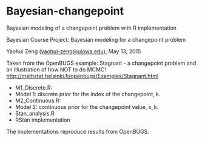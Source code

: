 # Bayesian-changepoint
Bayesian modeling of a changepoint problem with R implementation

Bayesian Course Project: Bayesian modeling for a changepoint problem

Yaohui Zeng (yaohui-zeng@uiowa.edu), May 13, 2015

Taken from the OpenBUGS example: Stagnant - a changepoint problem and an illustration of how NOT to do MCMC! http://mathstat.helsinki.fi/openbugs/Examples/Stagnant.html

* M1_Discrete.R: 
 * Model 1: discrete prior for the index of the changepoint, k.
* M2_Continuous.R:
 * Model 2: continuous prior for the changepoint value, x_k.
* Stan_analysis.R
 * RStan implementation

The implementations reproduce results from OpenBUGS.
